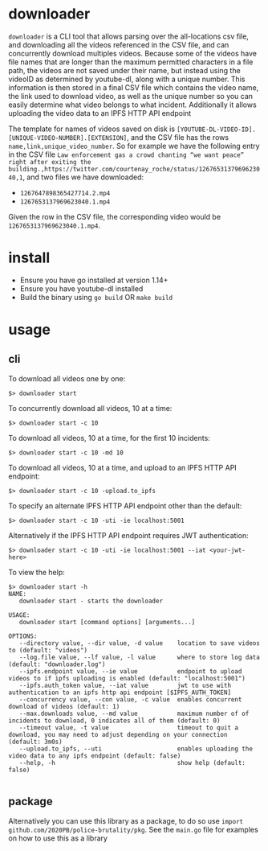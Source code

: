 # downloader

`downloader` is a CLI tool that allows parsing over the all-locations csv file, and downloading all the videos referenced in the CSV file, and can  concurrently download multiples videos. Because some of the videos have file names that are longer than the maximum permitted characters in a file path, the videos are not saved under their name, but instead using the videoID as determined by youtube-dl, along with a unique number. This information is then stored in a final CSV file which contains the video name, the link used to download video, as well as the unique number so you can easily determine what video belongs to what incident. Additionally it allows uploading the video data to an IPFS HTTP API endpoint

The template for names of videos saved on disk is `[YOUTUBE-DL-VIDEO-ID].[UNIQUE-VIDEO-NUMBER].[EXTENSION]`, and the CSV file has the rows `name,link,unique_video_number`. So for example we have the following entry in the CSV file `Law enforcement gas a crowd chanting “we want peace” right after exiting the building.,https://twitter.com/courtenay_roche/status/1267653137969623040,1`, and two files we have downloaded: 

* `1267647898365427714.2.mp4`
* `1267653137969623040.1.mp4`

Given the row in the CSV file, the corresponding video would be `1267653137969623040.1.mp4`.


# install

* Ensure you have go installed at version 1.14+
* Ensure you have youtube-dl installed
* Build the binary using `go build` OR `make build`

# usage

## cli

To download all videos one by one:

```shell
$> downloader start
```

To concurrently download all videos, 10 at a time:

``` shell
$> downloader start -c 10
```

To download all videos, 10 at a time, for the first 10 incidents:

```shell
$> downloader start -c 10 -md 10
```

To download all videos, 10 at a time, and upload to an IPFS HTTP API endpoint:
```shell
$> downloader start -c 10 -upload.to_ipfs
```

To specify an alternate IPFS HTTP API endpoint other than the default:
```shell
$> downloader start -c 10 -uti -ie localhost:5001
```

Alternatively if the IPFS HTTP API endpoint requires JWT authentication:
```shell
$> downloader start -c 10 -uti -ie localhost:5001 --iat <your-jwt-here>
```

To view the help:
```shell
$> downloader start -h
NAME:
   downloader start - starts the downloader

USAGE:
   downloader start [command options] [arguments...]

OPTIONS:
   --directory value, --dir value, -d value    location to save videos to (default: "videos")
   --log.file value, --lf value, -l value      where to store log data (default: "downloader.log")
   --ipfs.endpoint value, --ie value           endpoint to upload videos to if ipfs uploading is enabled (default: "localhost:5001")
   --ipfs.auth_token value, --iat value        jwt to use with authentication to an ipfs http api endpoint [$IPFS_AUTH_TOKEN]
   --concurrency value, --con value, -c value  enables concurrent download of videos (default: 1)
   --max.downloads value, --md value           maximum number of of incidents to download, 0 indicates all of them (default: 0)
   --timeout value, -t value                   timeout to quit a download, you may need to adjust depending on your connection (default: 3m0s)
   --upload.to_ipfs, --uti                     enables uploading the video data to any ipfs endpoint (default: false)
   --help, -h                                  show help (default: false)
   
```

## package

Alternatively you can use this library as a package, to do so use `import github.com/2020PB/police-brutality/pkg`. See the `main.go` file for examples on how to use this as a library
